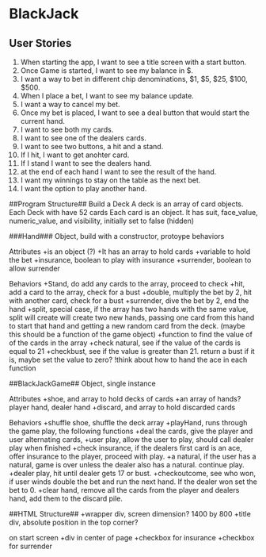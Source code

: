 # BlackJack #

## User Stories ##
1. When starting the app, I want to see a title screen with a start button.
2. Once Game is started, I want to see my balance in $.
3. I want a way to bet in different chip denominations, $1, $5, $25, $100, $500.
4. When I place a bet, I want to see my balance update.
5. I want a way to cancel my bet.
6. Once my bet is placed, I want to see a deal button that would start the current hand.
7. I want to see both my cards.
8. I want to see one of the dealers cards.
9. I want to see two buttons, a hit and a stand.
10. If I hit, I want to get anohter card.
11. If I stand I want to see the dealers hand.
12. at the end of each hand I want to see the result of the hand.
13. I want my winnings to stay on the table as the next bet.
14. I want the option to play another hand.

##Program Structure##
Build a Deck
A deck is an array of card objects. Each Deck with have 52 cards
Each card is an object. It has suit, face_value, numeric_value, and visibility, initially set to false (hidden)

###Hand###
Object, build with a constructor, protoype behaviors

Attributes
+is an object (?)
+It has an array to hold cards
+variable to hold the bet
+insurance, boolean to play with insurance
+surrender, boolean to allow surrender

Behaviors
+Stand, do add any cards to the array, proceed to check
+hit, add a card to the array, check for a bust
+double, multiply the bet by 2, hit with another card, check for a bust
+surrender, dive the bet by 2, end the hand
+split, special case, if the array has two hands with the same value, split will create will create two new hands, passing one card from this hand to start that hand and getting a new random card from the deck. (maybe this should be a function of the game object)
+function to find the value of of the cards in the array
+check natural, see if the value of the cards is equal to 21
+checkbust, see if the value is greater than 21. return a bust if it is, maybe set the value to zero?
!think about how to hand the ace in each function

##BlackJackGame##
Object, single instance

Attributes
+shoe, and array to hold decks of cards
+an array of hands? player hand, dealer hand
+discard, and array to hold discarded cards

Behaviors
+shuffle shoe, shuffle the deck array
+playHand, runs through the game play, the following functions
+deal the cards, give the player and user alternating cards, 
+user play, allow the user to play, should call dealer play when finished
+check insurance, if the dealers first card is an ace, offer insurance to the player, proceed with play.
+a natural, if the user has a natural, game is over unless the dealer also has a natural. continue play.
+dealer play, hit until dealer gets 17 or bust.
+checkoutcome, see who won, if user winds double the bet and run the next hand. If the dealer won set the bet to 0.
+clear hand, remove all the cards from the player and dealers hand, add them to the discard pile.

##HTML Structure##
+wrapper div, screen dimension? 1400 by 800
+title div, absolute position in the top corner?

on start screen
+div in center of page
+checkbox for insurance
+checkbox for surrender








